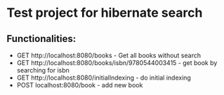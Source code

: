# Test project for hibernate search

## Functionalities:

* GET http://localhost:8080/books - Get all books without search
* GET http://localhost:8080/books/isbn/9780544003415 - get book by searching for isbn
* GET http://localhost:8080/initialIndexing - do initial indexing
* POST localhost:8080/book - add new book